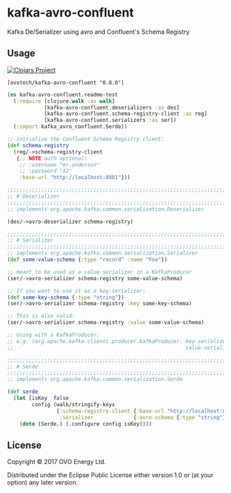 # kafka-avro-confluent

Kafka De/Serializer using avro and Confluent's Schema Registry


## Usage

[![Clojars Project](https://img.shields.io/clojars/v/ovotech/kafka-avro-confluent.svg)](https://clojars.org/ovotech/kafka-avro-confluent)
```
[ovotech/kafka-avro-confluent "0.8.0"]
```


```clojure
(ns kafka-avro-confluent.readme-test
  (:require [clojure.walk :as walk]
            [kafka-avro-confluent.deserializers :as des]
            [kafka-avro-confluent.schema-registry-client :as reg]
            [kafka-avro-confluent.serializers :as ser])
  (:import kafka_avro_confluent.Serde))

;; initialise the Confluent Schema Registry client:
(def schema-registry
  (reg/->schema-registry-client
   {;; NOTE auth optional!
    ;; :username "mr.anderson"
    ;; :password "42"
    :base-url "http://localhost:8081"}))

;;;;;;;;;;;;;;;;;;;;;;;;;;;;;;;;;;;;;;;;;;;;;;;;;;;;;;;;;;;;;;;;;;;;;;;;;;;;;;;;
;; # Deserializer
;;;;;;;;;;;;;;;;;;;;;;;;;;;;;;;;;;;;;;;;;;;;;;;;;;;;;;;;;;;;;;;;;;;;;;;;;;;;;;;;
;; implements org.apache.kafka.common.serialization.Deserializer

(des/->avro-deserializer schema-registry)

;;;;;;;;;;;;;;;;;;;;;;;;;;;;;;;;;;;;;;;;;;;;;;;;;;;;;;;;;;;;;;;;;;;;;;;;;;;;;;;;
;; # Serializer
;;;;;;;;;;;;;;;;;;;;;;;;;;;;;;;;;;;;;;;;;;;;;;;;;;;;;;;;;;;;;;;;;;;;;;;;;;;;;;;;
;; implements org.apache.kafka.common.serialization.Serializer
(def some-value-schema {:type "record" :name "Foo"})

;; meant to be used as a value-serializer in a KafkaProducer
(ser/->avro-serializer schema-registry some-value-schema)

;; If you want to use it as a key-serializer:
(def some-key-schema {:type "string"})
(ser/->avro-serializer schema-registry :key some-key-schema)

;; This is also valid:
(ser/->avro-serializer schema-registry :value some-value-schema)

;; Using with a KafkaProducer:
;; e.g. (org.apache.kafka.clients.producer.KafkaProducer. key-serializer
;;                                                        value-serializer)

;;;;;;;;;;;;;;;;;;;;;;;;;;;;;;;;;;;;;;;;;;;;;;;;;;;;;;;;;;;;;;;;;;;;;;;;;;;;;;;;
;; # Serde
;;;;;;;;;;;;;;;;;;;;;;;;;;;;;;;;;;;;;;;;;;;;;;;;;;;;;;;;;;;;;;;;;;;;;;;;;;;;;;;;
;; implements org.apache.kafka.common.serialization.Serde

(def serde
  (let [isKey  false
        config (walk/stringify-keys
                {:schema-registry-client {:base-url "http://localhost:8081"}
                 :serializer             {:avro-schema {:type "string"}}})]
    (doto (Serde.) (.configure config isKey))))
```


## License

Copyright © 2017 OVO Energy Ltd.

Distributed under the Eclipse Public License either version 1.0 or (at
your option) any later version.
